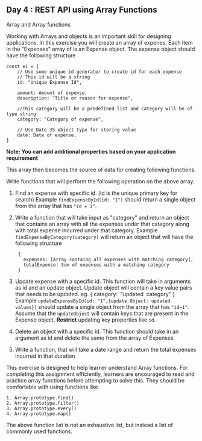 ## Day 4 : REST API using Array Functions

Array and Array functions

Working with Arrays and objects is an important skill for designing
applications. In this exercise you will create an array of expenes. Each item in
the "Expenses" array of is an Expense object. The expense object should have the
following structure

```
const e1 = {
    // Use some unique id generator to create id for each expense
    // This id will be a string
    id: "Unique Expense Id",

    amount: Amount of expense,
    description: "Title or reason for expense",

    //This category will be a predefined list and category will be of type string
    category: "Category of expense",

    // Use Date JS object type for storing value
    date: Date of expense,
}

```

**Note: You can add additional properties based on your application
requirement**

This array then becomes the source of data for creating following functions.

Write functions that will perform the following operation on the above array.

1. Find an expense with specific id. (id is the unique primary key for search)
   Example `findExpenseById(id: "1")` should return a single object from the
   array that has `"id = 1"`.

2. Write a function that will take input as "category" and return an object that
   contains an array with all the expenses under that category along with total
   expense incurred under that category. Example
   `findExpenseByCategory(category)` will return an object that will have the
   following structure

   ```
    {
      expenses: [Array containg all expenses with matching category],
      totalExpense: Sum of expenses with a matching category
    }

   ```

3. Update expense with a specific id. This function will take in arguments as id
   and an update object. Update object will contain a key value pairs that needs
   to be updated. eg. { category:  "updated  category" } Example
   `updateExpenseById(id: "1",{update Object: updated values})` should update a
   single object from the array that has `"id=1"`. Assume that the
   `updateObject` will contain keys that are present in the Expense object.
   **Restrict** updating key properties like `id`.

4. Delete an object with a specific id. This function should take in an argument
   as id and delete the same from the array of Expenses.

5. Write a function, that will take a date range and return the total expenses
   incurred in that duration

This exercise is designed to help learner understand Array functions. For
completing this assignment efficiently, learners are encouraged to read and
practice array functions before attempting to solve this. They should be
comfortable with using functions like

```
1. Array.prototype.find()
2. Array.prototype.filter()
3. Array.prototype.every()
4. Array.prototype.map()
```

The above function list is not an exhaustive list, but instead a list of
commonly used functions.
